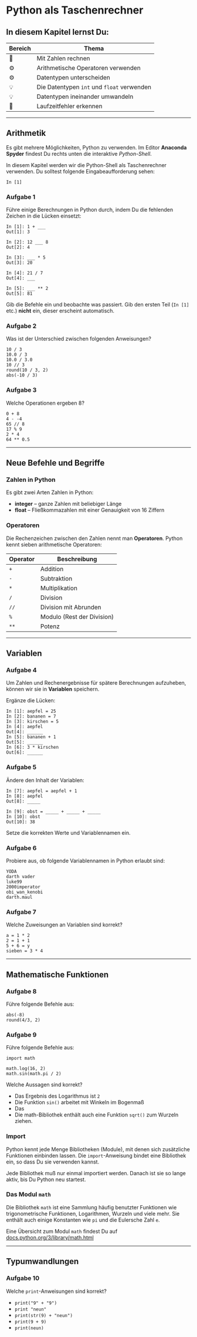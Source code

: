 
# Python als Taschenrechner

## In diesem Kapitel lernst Du:

| Bereich | Thema |
|---------|-------|
| 💼 | Mit Zahlen rechnen |
| ⚙ | Arithmetische Operatoren verwenden |
| ⚙ | Datentypen unterscheiden |
| 💡 | Die Datentypen `int` und `float` verwenden |
| 💡 | Datentypen ineinander umwandeln |
| 🐞 | Laufzeitfehler erkennen |

----

## Arithmetik

Es gibt mehrere Möglichkeiten, Python zu verwenden. Im Editor **Anaconda Spyder** findest Du rechts unten die interaktive *Python-Shell*.

In diesem Kapitel werden wir die Python-Shell als Taschenrechner verwenden. Du solltest folgende Eingabeaufforderung sehen:

    In [1]

### Aufgabe 1

Führe einige Berechnungen in Python durch, indem Du die fehlenden Zeichen in die Lücken einsetzt:

    In [1]: 1 + ___
    Out[1]: 3

    In [2]: 12 ___ 8
    Out[2]: 4

    In [3]: ___ * 5
    Out[3]: 20

    In [4]: 21 / 7
    Out[4]: ___

    In [5]: ___ ** 2
    Out[5]: 81

Gib die Befehle ein und beobachte was passiert. Gib den ersten Teil (`In [1]` etc.) **nicht** ein, dieser erscheint automatisch.


### Aufgabe 2

Was ist der Unterschied zwischen folgenden Anweisungen?

    10 / 3
    10.0 / 3
    10.0 / 3.0
    10 // 3
    round(10 / 3, 2)
    abs(-10 / 3)


### Aufgabe 3

Welche Operationen ergeben 8?

    0 + 8
    4 - -4
    65 // 8
    17 % 9
    2 * 4
    64 ** 0.5    

----

## Neue Befehle und Begriffe

### Zahlen in Python

Es gibt zwei Arten Zahlen in Python:

* **integer** – ganze Zahlen mit beliebiger Länge
* **float** – Fließkommazahlen mit einer Genauigkeit von 16 Ziffern

### Operatoren

Die Rechenzeichen zwischen den Zahlen nennt man **Operatoren**. Python kennt sieben arithmetische Operatoren:

| Operator | Beschreibung |
|----------|--------------|
| `+`      | Addition |
| `-`      | Subtraktion |
| `*`      | Multiplikation |
| `/`      | Division |
| `//`      | Division mit Abrunden |
| `%`      | Modulo (Rest der Division) |
| `**`      | Potenz |

----

## Variablen

### Aufgabe 4

Um Zahlen und Rechenergebnisse für spätere Berechnungen aufzuheben, können wir sie in **Variablen** speichern.

Ergänze die Lücken:

    In [1]: aepfel = 25
    In [2]: bananen = 7
    In [3]: kirschen = 5
    In [4]: aepfel
    Out[4]: ______
    In [5]: bananen + 1
    Out[5]: ______
    In [6]: 3 * kirschen
    Out[6]: ______

### Aufgabe 5

Ändere den Inhalt der Variablen:

    In [7]: aepfel = aepfel + 1
    In [8]: aepfel
    Out[8]: _____

    In [9]: obst = _____ + _____ + _____
    In [10]: obst
    Out[10]: 38

Setze die korrekten Werte und Variablennamen ein.

### Aufgabe 6

Probiere aus, ob folgende Variablennamen in Python erlaubt sind:

    YODA
    darth vader
    luke99
    2000imperator
    obi_wan_kenobi
    darth.maul


### Aufgabe 7

Welche Zuweisungen an Variablen sind korrekt?

    a = 1 * 2
    2 = 1 + 1
    5 + 6 = y
    sieben = 3 * 4

----

## Mathematische Funktionen

### Aufgabe 8

Führe folgende Befehle aus:

    abs(-8)
    round(4/3, 2)

### Aufgabe 9

Führe folgende Befehle aus:

    import math

    math.log(16, 2)
    math.sin(math.pi / 2)

Welche Aussagen sind korrekt?

* Das Ergebnis des Logarithmus ist `2`
* Die Funktion `sin()` arbeitet mit Winkeln im Bogenmaß
* Das
* Die math-Bibliothek enthält auch eine Funktion `sqrt()` zum Wurzeln ziehen.

### Import

Python kennt jede Menge Bibliotheken (Module), mit denen sich zusätzliche Funktionen einbinden lassen. Die `import`-Anweisung bindet eine Bibliothek ein, so dass Du sie verwenden kannst.

Jede Bibliothek muß nur einmal importiert werden. Danach ist sie so lange aktiv, bis Du Python neu startest.

### Das Modul `math`

Die Bibliothek `math` ist eine Sammlung häufig benutzter Funktionen wie trigonometrische Funktionen, Logarithmen, Wurzeln und viele mehr. Sie enthält auch einige Konstanten wie `pi` und die Eulersche Zahl `e`.

Eine Übersicht zum Modul `math` findest Du auf [docs.python.org/3/library/math.html](https://docs.python.org/3/library/math.html)

----

## Typumwandlungen

### Aufgabe 10

Welche `print`-Anweisungen sind korrekt?

* `print("9" + "9")`
* `print "neun"`
* `print(str(9) + "neun")`
* `print(9 + 9)`
* `print(neun)`
